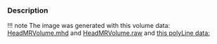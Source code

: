 ### Description

!!! note
    The image was generated with this volume data: [HeadMRVolume.mhd](https://github.com/lorensen/VTKExamples/raw/master/src/Testing/Data/HeadMRVolume.mhd) and [HeadMRVolume.raw](https://github.com/lorensen/VTKExamples/blob/master/src/Testing/Data/HeadMRVolume.raw?raw=true) and [this polyLine data:](https://github.com/lorensen/VTKExamples/raw/master/src/Testing/Data/polyline.vtk)
